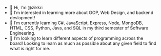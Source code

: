 - 👋 Hi, I’m @zikkri
- 👀 I’m interested in learning more about OOP, Web Design, and backend devlopment!
- 🌱 I’m currently learning C#, JavaScript, Express, Node, MongoDB, HTML, CSS, Python, Java, and SQL in my third semester of Software Engineering.
- 💞️ I’m looking to learn different aspects of programming across the board! Looking to learn as much as possible about any given field to find what is right for me.


<!---
zikkri/zikkri is a ✨ special ✨ repository because its `README.md` (this file) appears on your GitHub profile.
You can click the Preview link to take a look at your changes.
--->
